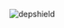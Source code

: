 ![depshield](https://pocajavkq3.execute-api.us-east-2.amazonaws.com/prod/badges/rjackson64840/test-project-1106/depshield.svg)
<!-- ![depshield](https://staging.depshield.sonatype.org/badges/depshield-testing/test-project-1106/depshield.svg) -->
